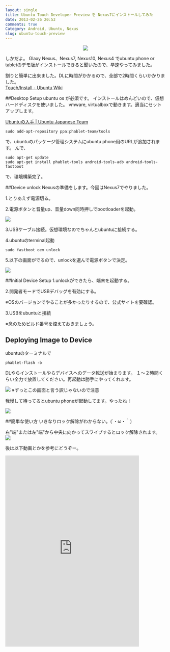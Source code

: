 ```yaml
---
layout: single
title: Ubuntu Touch Developer Preview を Nexus7にインストールしてみた
date: 2013-02-26 20:53
comments: true
Category: Android, Ubuntu, Nexus
slug: ubuntu-touch-preview
---
```

<center>
<img src="/images/ubuntu/App-dev-tablet-GoMobile.png">
</center>

しかだよ。
Glaxy Nexus、Nexus7, Nexus10, Nexus4 でubuntu phone or tabletのデモ版がインストールできると聞いたので、早速やってみました。

割りと簡単に出来ました。DLに時間がかかるので、全部で2時間くらいかかりました。    
[Touch/Install - Ubuntu Wiki](https://wiki.ubuntu.com/Touch/Install)

##Desktop Setup
ubuntu os が必須です。
インストールはめんどいので、仮想ハードディスクを使いました。
vmware, virtualboxで動きます。適当にセットアップします。

[Ubuntuの入手 | Ubuntu Japanese Team](http://www.ubuntulinux.jp/download)

    sudo add-apt-repository ppa:phablet-team/tools
で、ubuntuのパッケージ管理システムにubuntu phone用のURLが追加されます。
んで、

    sudo apt-get update
    sudo apt-get install phablet-tools android-tools-adb android-tools-fastboot
で、環境構築完了。

##Device unlock
Nexusの準備をします。今回はNexus7でやりました。

1.とりあえず電源切る。

2.電源ボタンと音量up、音量down同時押しでbootloaderを起動。

![](/images/ubuntu/861796_10200726678831259_1974635631_n.jpeg)

3.USBケーブル接続。仮想環境なのでちゃんとubuntuに接続する。

4.ubuntuのterminal起動

    sudo fastboot oem unlock

5.以下の画面がでるので、unlockを選んで電源ボタンで決定。

![](/images/ubuntu/861692_10200726693911636_1836843598_n.jpeg)

##Initial Device Setup
1.unlockができたら、端末を起動する。

2.開発者モードでUSBデバッグを有効にする。

※OSのバージョンでやることが多かったりするので、公式サイトを要確認。

3.USBをubuntuと接続

※念のためビルド番号を控えておきましょう。

## Deploying Image to Device
ubuntuのターミナルで

    phablet-flash -b

DLやらインストールやらデバイスへのデータ転送が始まります。
１〜２時間くらい全力で放置してください。再起動は勝手にやってくれます。

![](/images/ubuntu/862024_10200726711992088_926917861_n.jpeg)
※ずっとこの画面と言う訳じゃないので注意

我慢して待ってるとubuntu phoneが起動してます。やったね！

![](/images/ubuntu/862704_10200726677191218_544994999_n.jpeg)

##簡単な使い方
いきなりロック解除がわからない。(´・ω・｀)

右"端"または左"端"から中央に向かってスワイプするとロック解除されます。  
![](/images/ubuntu/803886_10200726697191718_158649429_n.jpeg)

後は以下動画とかを参考にどうぞー。

<iframe width="420" height="600" src="http://www.youtube.com/embed/VGeFG86veOA" frameborder="0" allowfullscreen></iframe>
